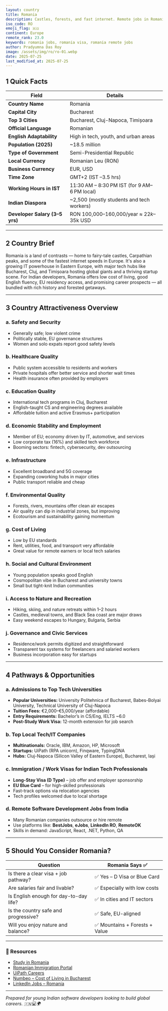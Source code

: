 ```yaml
---
layout: country
title: Romania
description: Castles, forests, and fast internet. Remote jobs in Romania. Trilp AI curated info. Indians in Romania.
iso_code: RO
emoji_flag: 🇷🇴
continent: Europe
remote_rank: 23.0
keywords: romania jobs, romania visa, romania remote jobs
author: Pradyumna Das Roy
image: /assets/img/ro/ro-01.webp
date: 2025-07-25
last_modified_at: 2025-07-25
---
```


## 1 Quick Facts

| Field                          | Details                                      |
| ------------------------------ | -------------------------------------------- |
| **Country Name**               | Romania                                      |
| **Capital City**               | Bucharest                                    |
| **Top 3 Cities**               | Bucharest, Cluj-Napoca, Timișoara            |
| **Official Language**          | Romanian                                     |
| **English Adaptability**       | High in tech, youth, and urban areas         |
| **Population (2025)**          | ~18.5 million                                |
| **Type of Government**         | Semi-Presidential Republic                   |
| **Local Currency**             | Romanian Leu (RON)                           |
| **Business Currency**          | EUR, USD                                     |
| **Time Zone**                  | GMT+2 (IST –3.5 hrs)                         |
| **Working Hours in IST**       | 11:30 AM – 8:30 PM IST (for 9 AM–6 PM local) |
| **Indian Diaspora**            | ~2,500 (mostly students and tech workers)    |
| **Developer Salary (3–5 yrs)** | RON 100,000–160,000/year ≈ $22k–$35k USD     |

---

## 2 Country Brief

Romania is a land of contrasts — home to fairy-tale castles, Carpathian peaks, and some of the fastest internet speeds in Europe. It's also a growing IT powerhouse in Eastern Europe, with major tech hubs like Bucharest, Cluj, and Timișoara hosting global giants and a thriving startup scene. For Indian developers, Romania offers low cost of living, good English fluency, EU residency access, and promising career prospects — all bundled with rich history and forested getaways.

---

## 3 Country Attractiveness Overview

### a. Safety and Security

- Generally safe; low violent crime
- Politically stable, EU governance structures
- Women and solo expats report good safety levels

### b. Healthcare Quality

- Public system accessible to residents and workers
- Private hospitals offer better service and shorter wait times
- Health insurance often provided by employers

### c. Education Quality

- International tech programs in Cluj, Bucharest
- English-taught CS and engineering degrees available
- Affordable tuition and active Erasmus+ participation

### d. Economic Stability and Employment

- Member of EU; economy driven by IT, automotive, and services
- Low corporate tax (16%) and skilled tech workforce
- Booming sectors: fintech, cybersecurity, dev outsourcing

### e. Infrastructure

- Excellent broadband and 5G coverage
- Expanding coworking hubs in major cities
- Public transport reliable and cheap

### f. Environmental Quality

- Forests, rivers, mountains offer clean air escapes
- Air quality can dip in industrial zones, but improving
- Ecotourism and sustainability gaining momentum

### g. Cost of Living

- Low by EU standards
- Rent, utilities, food, and transport very affordable
- Great value for remote earners or local tech salaries

### h. Social and Cultural Environment

- Young population speaks good English
- Cosmopolitan vibe in Bucharest and university towns
- Small but tight-knit Indian communities

### i. Access to Nature and Recreation

- Hiking, skiing, and nature retreats within 1–2 hours
- Castles, medieval towns, and Black Sea coast are major draws
- Easy weekend escapes to Hungary, Bulgaria, Serbia

### j. Governance and Civic Services

- Residence/work permits digitized and straightforward
- Transparent tax systems for freelancers and salaried workers
- Business incorporation easy for startups

---

## 4 Pathways & Opportunities

### a. Admissions to Top Tech Universities

- **Popular Universities:** University Politehnica of Bucharest, Babes-Bolyai University, Technical University of Cluj-Napoca
- **Tuition Fees:** €2,000–€5,000/year (affordable)
- **Entry Requirements:** Bachelor’s in CS/Eng, IELTS ~6.0
- **Post-Study Work Visa:** 12-month extension for job search

### b. Top Local Tech/IT Companies

- **Multinationals:** Oracle, IBM, Amazon, HP, Microsoft
- **Startups:** UiPath (RPA unicorn), Finqware, TypingDNA
- **Hubs:** Cluj-Napoca (Silicon Valley of Eastern Europe), Bucharest, Iași

### c. Immigration / Work Visas for Indian Tech Professionals

- **Long-Stay Visa (D Type)** – job offer and employer sponsorship
- **EU Blue Card** – for high-skilled professionals
- Fast-track options via relocation agencies
- Tech profiles welcomed due to local shortage

### d. Remote Software Development Jobs from India

- Many Romanian companies outsource or hire remote
- Use platforms like: **BestJobs**, **eJobs**, **LinkedIn RO**, **RemoteOK**
- Skills in demand: JavaScript, React, .NET, Python, QA

---

## 5 Should You Consider Romania?

| Question                               | Romania Says ✅                |
| -------------------------------------- | ------------------------------ |
| Is there a clear visa + job pathway?   | ✅ Yes – D Visa or Blue Card   |
| Are salaries fair and livable?         | ✅ Especially with low costs   |
| Is English enough for day-to-day life? | ✅ In cities and IT sectors    |
| Is the country safe and progressive?   | ✅ Safe, EU-aligned            |
| Will you enjoy nature and balance?     | ✅ Mountains + Forests + Value |

---

### 🔗 Resources

- [Study in Romania](https://studyinromania.gov.ro/)
- [Romanian Immigration Portal](https://igi.mai.gov.ro/en/)
- [UiPath Careers](https://www.uipath.com/company/careers)
- [Numbeo – Cost of Living in Bucharest](https://www.numbeo.com/cost-of-living/in/Bucharest)
- [LinkedIn Jobs – Romania](https://www.linkedin.com/jobs/search/?location=Romania)

---

_Prepared for young Indian software developers looking to build global careers. 🇮🇳💻🌍_
